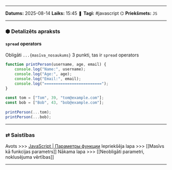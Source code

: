 ___

**Datums:** 2025-08-14
**Laiks:** 15:45
❚ **Tagi:** #javascript 
⌬ **Priekšmets:**  `JS`

---
### ⬢ Detalizēts apraksts
#### `spread` operators

Obligāti `...{masīva_nosaukums}` 3 punkti, tas ir `spread` operators

```js
function printPerson(username, age, email) {
    console.log("Name:", username);
    console.log("Age:", age);
    console.log("Email:", email);
    console.log("=========================");
}
 
const tom = ["Tom", 39, "tom@example.com"]; 
const bob = ["Bob", 43, "bob@example.com"]; 
 
printPerson(...tom);
printPerson(...bob);
```

---
### ⇄ Saistības

Avots >>> [JavaScript \| Параметры функции](https://metanit.com/web/javascript/3.10.php)
Iepriekšēja lapa >>> [[Masīvs kā funkcijas parametrs]]
Nākama lapa >>> [[Neobligāti parametri, noklusējuma vērtības]]

---